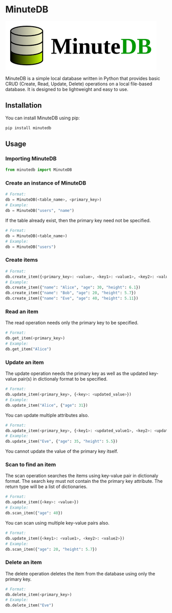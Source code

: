 # MinuteDB
![MinuteDB](logo.png "MinuteDB")

MinuteDB is a simple local database written in Python that provides basic CRUD (Create, Read, Update, Delete) operations on a local file-based database. It is designed to be lightweight and easy to use.

## Installation

You can install MinuteDB using pip:

```bash
pip install minutedb
```

## Usage

### Importing MinuteDB
```python
from minutedb import MinuteDB
```

### Create an instance of MinuteDB
```python
# Format: 
db = MinuteDB(<table_name>, <primary_key>)
# Example:
db = MinuteDB("users", "name")
```
If the table already exist, then the primary key need not be specified.
```python
# Format: 
db = MinuteDB(<table_name>)
# Example:
db = MinuteDB("users")
```

### Create items
```python
# Format:
db.create_item({<primary_key>: <value>, <key1>: <value1>, <key2>: <value2>, ...})
# Example:
db.create_item({"name": "Alice", "age": 30, "height": 6.1})
db.create_item({"name": "Bob", "age": 20, "height": 5.7})
db.create_item({"name": "Eve", "age": 40, "height": 5.11})
```

### Read an item
The read operation needs only the primary key to be specified.
```python
# Format: 
db.get_item(<primary_key>)
# Example:
db.get_item("Alice")
```

### Update an item
The update operation needs the primary key as well as the updated key-value pair(s) in dictionaly format to be specified.
```python
# Format: 
db.update_item(<primary_key>, {<key>: <updated_value>})
# Example:
db.update_item("Alice", {"age": 31})
```
You can update multiple attributes also.
```python
# Format: 
db.update_item(<primary_key>, {<key1>: <updated_value1>, <key2>: <updated_value2>})
# Example:
db.update_item("Eve", {"age": 35, "height": 5.5})
```
You cannot update the value of the primary key itself.

### Scan to find an item
The scan operation searches the items using key-value pair in dictionaly format. The search key must not contain the the primary key attribute. The return type will be a list of dictionaries.
```python
# Format: 
db.update_item({<key>: <value>})
# Example:
db.scan_item({"age": 40})
```
You can scan using multiple key-value pairs also.
```python
# Format: 
db.update_item({<key1>: <value1>, <key2>: <value2>})
# Example:
db.scan_item({"age": 20, "height": 5.7})
```

### Delete an item
The delete operation deletes the item from the database using only the primary key.
```python
# Format: 
db.delete_item(<primary_key>)
# Example:
db.delete_item("Eve")
```